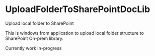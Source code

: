 # UploadFolderToSharePointDocLib
Upload local folder to SharePoint

This is windows from application to upload local folder structure to SharePoint On-prem library.

Currently work In-progress
